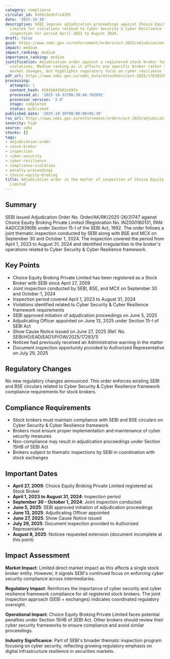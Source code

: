 ```yaml
---
category: compliance
circular_id: 4169c3edefc1d291
date: '2025-10-30'
description: SEBI imposes adjudication proceedings against Choice Equity Broking Private
  Limited for violations related to Cyber Security & Cyber Resilience framework during
  inspection for period April 2023 to August 2024.
draft: false
guid: https://www.sebi.gov.in/enforcement/orders/oct-2025/adjudication-order-in-the-matter-of-inspection-of-choice-equity-broking-private-limited_97545.html
impact: medium
impact_ranking: medium
importance_ranking: medium
justification: Adjudication order against a registered stock broker for cyber security
  violations. Medium ranking as it affects one specific broker rather than systemic
  market changes, but highlights regulatory focus on cyber resilience framework compliance.
pdf_url: https://www.sebi.gov.in/sebi_data/attachdocs/oct-2025/1761825003244_2.pdf
processing:
  attempts: 1
  content_hash: 4501b8439d2c69fe
  processed_at: '2025-10-31T06:39:48.702692'
  processor_version: '2.0'
  stage: completed
  status: published
published_date: '2025-10-30T00:00:00+05:30'
rss_url: https://www.sebi.gov.in/enforcement/orders/oct-2025/adjudication-order-in-the-matter-of-inspection-of-choice-equity-broking-private-limited_97545.html
severity: high
source: sebi
stocks: []
tags:
- adjudication-order
- stock-broker
- inspection
- cyber-security
- cyber-resilience
- compliance-violation
- penalty-proceedings
- choice-equity-broking
title: Adjudication order in the matter of inspection of Choice Equity Broking Private
  Limited
---
```


## Summary

SEBI issued Adjudication Order No. Order/AK/RK/2025-26/31747 against Choice Equity Broking Private Limited (Registration No. INZ000160131, PAN: AADCC8390B) under Section 15-I of the SEBI Act, 1992. The order follows a joint thematic inspection conducted by SEBI along with BSE and MCX on September 30 and October 1, 2024. The inspection covered the period from April 1, 2023 to August 31, 2024 and identified irregularities in the broker's operations related to Cyber Security & Cyber Resilience framework.

## Key Points

- Choice Equity Broking Private Limited has been registered as a Stock Broker with SEBI since April 27, 2009
- Joint inspection conducted by SEBI, BSE, and MCX on September 30 and October 1, 2024
- Inspection period covered April 1, 2023 to August 31, 2024
- Violations identified related to Cyber Security & Cyber Resilience framework requirements
- SEBI approved initiation of adjudication proceedings on June 5, 2025
- Adjudicating Officer appointed on June 13, 2025 under Section 15-I of SEBI Act
- Show Cause Notice issued on June 27, 2025 (Ref. No. SEBI/HO/EAD/EAD1/P/OW/2025/17293/1)
- Noticee had previously received an Administrative warning in the matter
- Document inspection opportunity provided to Authorized Representative on July 29, 2025

## Regulatory Changes

No new regulatory changes announced. This order enforces existing SEBI and BSE circulars related to Cyber Security & Cyber Resilience framework compliance requirements for stock brokers.

## Compliance Requirements

- Stock brokers must maintain compliance with SEBI and BSE circulars on Cyber Security & Cyber Resilience framework
- Brokers must ensure proper implementation and maintenance of cyber security measures
- Non-compliance may result in adjudication proceedings under Section 15HB of SEBI Act
- Brokers subject to thematic inspections by SEBI in coordination with stock exchanges

## Important Dates

- **April 27, 2009**: Choice Equity Broking Private Limited registered as Stock Broker
- **April 1, 2023 to August 31, 2024**: Inspection period
- **September 30 - October 1, 2024**: Joint inspection conducted
- **June 5, 2025**: SEBI approved initiation of adjudication proceedings
- **June 13, 2025**: Adjudicating Officer appointed
- **June 27, 2025**: Show Cause Notice issued
- **July 29, 2025**: Document inspection provided to Authorized Representative
- **August 8, 2025**: Noticee requested extension (document incomplete at this point)

## Impact Assessment

**Market Impact**: Limited direct market impact as this affects a single stock broker entity. However, it signals SEBI's continued focus on enforcing cyber security compliance across intermediaries.

**Regulatory Impact**: Reinforces the importance of cyber security and cyber resilience framework compliance for all registered stock brokers. The joint inspection approach (SEBI + exchanges) indicates coordinated regulatory oversight.

**Operational Impact**: Choice Equity Broking Private Limited faces potential penalties under Section 15HB of SEBI Act. Other brokers should review their cyber security frameworks to ensure compliance and avoid similar proceedings.

**Industry Significance**: Part of SEBI's broader thematic inspection program focusing on cyber security, reflecting growing regulatory emphasis on digital infrastructure resilience in securities markets.